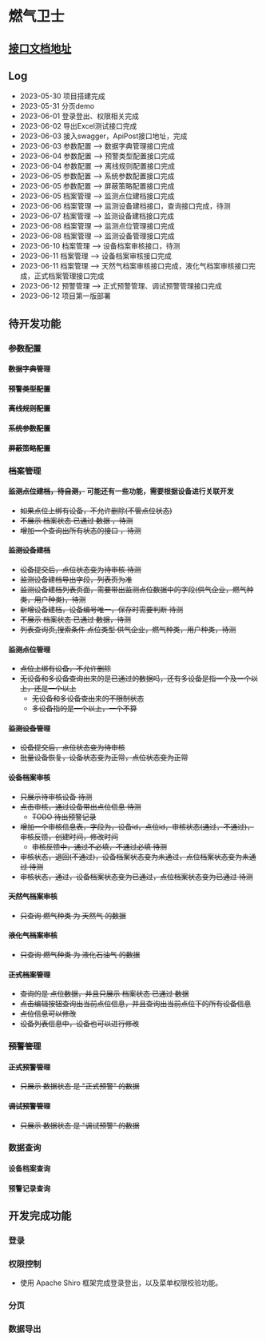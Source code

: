 # 燃气卫士
## [接口文档地址](https://console-docs.apipost.cn/preview/b82c28231f72a07f/957e8d17e84167f7)

## Log
- 2023-05-30 项目搭建完成
- 2023-05-31 分页demo
- 2023-06-01 登录登出、权限相关完成
- 2023-06-02 导出Excel测试接口完成
- 2023-06-03 接入swagger，ApiPost接口地址，完成
- 2023-06-03 参数配置 --> 数据字典管理接口完成
- 2023-06-04 参数配置 --> 预警类型配置接口完成
- 2023-06-04 参数配置 --> 离线规则配置接口完成
- 2023-06-05 参数配置 --> 系统参数配置接口完成
- 2023-06-05 参数配置 --> 屏蔽策略配置接口完成
- 2023-06-05 档案管理 --> 监测点位建档接口完成
- 2023-06-06 档案管理 --> 监测设备建档接口，查询接口完成，待测
- 2023-06-07 档案管理 --> 监测设备建档接口完成
- 2023-06-08 档案管理 --> 监测点位管理接口完成
- 2023-06-08 档案管理 --> 监测设备管理接口完成
- 2023-06-10 档案管理 --> 设备档案审核接口，待测
- 2023-06-11 档案管理 --> 设备档案审核接口完成
- 2023-06-11 档案管理 --> 天然气档案审核接口完成，液化气档案审核接口完成，正式档案管理接口完成
- 2023-06-12 预警管理 --> 正式预警管理、调试预警管理接口完成
- 2023-06-12 项目第一版部署
## 待开发功能

### ~~参数配置~~
#### ~~数据字典管理~~
#### ~~预警类型配置~~
#### ~~离线规则配置~~
#### ~~系统参数配置~~
#### ~~屏蔽策略配置~~

### ~~档案管理~~

#### ~~监测点位建档，待自测，~~ 可能还有一些功能，需要根据设备进行关联开发
- ~~如果点位上绑有设备，不允许删除(不管点位状态)~~
- ~~不展示 档案状态 已通过 数据 ，待测~~
- ~~增加一个查询出所有状态的接口 ，待测~~

#### ~~监测设备建档~~
- ~~设备提交后，点位状态变为待审核 待测~~
- ~~监测设备建档导出字段，列表页为准~~
- ~~监测设备建档列表页面，需要带出监测点位数据中的字段(供气企业，燃气种类，用户种类)，待测~~
- ~~新增设备建档，设备编号唯一，保存时需要判断 待测~~
- ~~不展示 档案状态 已通过 数据，待测~~
- ~~列表查询页,搜索条件 点位类型 供气企业，燃气种类，用户种类，待测~~

#### ~~监测点位管理~~
- ~~点位上绑有设备，不允许删除~~
- ~~无设备和多设备查询出来的是已通过的数据吗，还有多设备是指一个及一个以上，还是一个以上~~
  - ~~无设备和多设备查出来的不限制状态~~
  - ~~多设备指的是一个以上，一个不算~~

#### ~~监测设备管理~~
- ~~设备提交后，点位状态变为待审核~~
- ~~批量设备恢复，设备状态变为正常，点位状态变为正常~~

#### ~~设备档案审核~~
- ~~只展示待审核设备 待测~~
- ~~点击审核，通过设备带出点位信息 待测~~
  - ~~TODO 待出预警记录~~
- ~~增加一个审核信息表，字段为，设备id，点位id，审核状态(通过，不通过)，审核反馈，创建时间，修改时间~~
  - ~~审核反馈中，通过不必填，不通过必填 待测~~
- ~~审核状态，退回(不通过)，设备档案状态变为未通过，点位档案状态变为未通过 待测~~
- ~~审核状态，通过，设备档案状态变为已通过，点位档案状态变为已通过 待测~~

#### ~~天然气档案审核~~
- ~~只查询 燃气种类 为 天然气 的数据~~

#### ~~液化气档案审核~~
- ~~只查询 燃气种类 为 液化石油气 的数据~~ 

#### ~~正式档案管理~~
- ~~查询的是 点位数据，并且只展示 档案状态 已通过 数据~~
- ~~点击编辑按钮查询出当前点位信息，并且查询出当前点位下的所有设备信息~~
- ~~点位信息可以修改~~
- ~~设备列表信息中，设备也可以进行修改~~

### ~~预警管理~~
#### ~~正式预警管理~~
- ~~只展示 数据状态 是 "正式预警" 的数据~~

#### ~~调试预警管理~~
- ~~只展示 数据状态 是 "调试预警" 的数据~~

### 数据查询
#### 设备档案查询

#### 预警记录查询

## 开发完成功能
### 登录
### 权限控制
- 使用 Apache Shiro 框架完成登录登出，以及菜单权限校验功能。

### 分页
### 数据导出